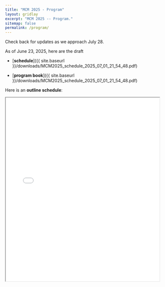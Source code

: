 ```yaml
---
title: "MCM 2025 - Program"
layout: gridlay
excerpt: "MCM 2025 -- Program."
sitemap: false
permalink: /program/
---
```


Check back for updates as we approach July 28.

As of June 23, 2025, here are the draft
* [**schedule**]({{ site.baseurl }}/downloads/MCM2025_schedule_2025_07_01_21_54_48.pdf)

* [**program book**]({{ site.baseurl }}/downloads/MCM2025_schedule_2025_07_01_21_54_48.pdf)

Here is an **outline schedule**:
<iframe src="{{ site.baseurl }}/downloads/MCM2025_schedule1sheet_2025_07_01_21_54_48.pdf" width="100%" height="600px">
    This browser does not support PDFs. Please download the PDF to view it:
    <a href="{{ site.baseurl }}/downloads/MCM2025_schedule1sheet_2025_07_01_21_54_48.pdf">Download PDF</a>
</iframe>